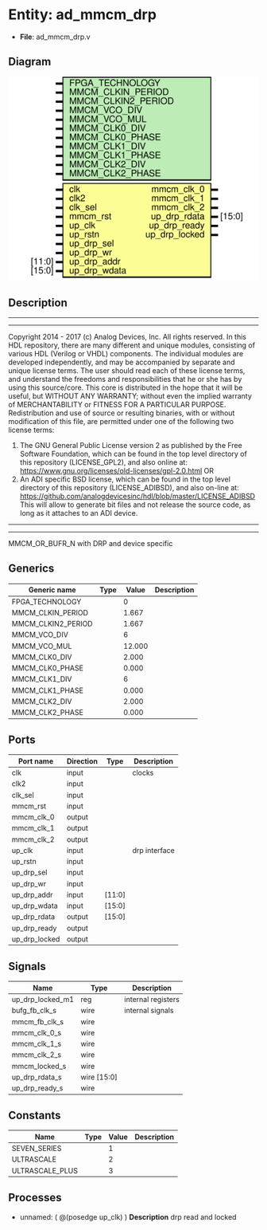 # Entity: ad_mmcm_drp

- **File**: ad_mmcm_drp.v
## Diagram

![Diagram](ad_mmcm_drp.svg "Diagram")
## Description

***************************************************************************
 ***************************************************************************
 Copyright 2014 - 2017 (c) Analog Devices, Inc. All rights reserved.
 In this HDL repository, there are many different and unique modules, consisting
 of various HDL (Verilog or VHDL) components. The individual modules are
 developed independently, and may be accompanied by separate and unique license
 terms.
 The user should read each of these license terms, and understand the
 freedoms and responsibilities that he or she has by using this source/core.
 This core is distributed in the hope that it will be useful, but WITHOUT ANY
 WARRANTY; without even the implied warranty of MERCHANTABILITY or FITNESS FOR
 A PARTICULAR PURPOSE.
 Redistribution and use of source or resulting binaries, with or without modification
 of this file, are permitted under one of the following two license terms:
   1. The GNU General Public License version 2 as published by the
      Free Software Foundation, which can be found in the top level directory
      of this repository (LICENSE_GPL2), and also online at:
      <https://www.gnu.org/licenses/old-licenses/gpl-2.0.html>
 OR
   2. An ADI specific BSD license, which can be found in the top level directory
      of this repository (LICENSE_ADIBSD), and also on-line at:
      https://github.com/analogdevicesinc/hdl/blob/master/LICENSE_ADIBSD
      This will allow to generate bit files and not release the source code,
      as long as it attaches to an ADI device.
 ***************************************************************************
 ***************************************************************************
 MMCM_OR_BUFR_N with DRP and device specific
 
## Generics

| Generic name       | Type | Value  | Description |
| ------------------ | ---- | ------ | ----------- |
| FPGA_TECHNOLOGY    |      | 0      |             |
| MMCM_CLKIN_PERIOD  |      | 1.667  |             |
| MMCM_CLKIN2_PERIOD |      | 1.667  |             |
| MMCM_VCO_DIV       |      | 6      |             |
| MMCM_VCO_MUL       |      | 12.000 |             |
| MMCM_CLK0_DIV      |      | 2.000  |             |
| MMCM_CLK0_PHASE    |      | 0.000  |             |
| MMCM_CLK1_DIV      |      | 6      |             |
| MMCM_CLK1_PHASE    |      | 0.000  |             |
| MMCM_CLK2_DIV      |      | 2.000  |             |
| MMCM_CLK2_PHASE    |      | 0.000  |             |
## Ports

| Port name     | Direction | Type   | Description   |
| ------------- | --------- | ------ | ------------- |
| clk           | input     |        | clocks        |
| clk2          | input     |        |               |
| clk_sel       | input     |        |               |
| mmcm_rst      | input     |        |               |
| mmcm_clk_0    | output    |        |               |
| mmcm_clk_1    | output    |        |               |
| mmcm_clk_2    | output    |        |               |
| up_clk        | input     |        | drp interface |
| up_rstn       | input     |        |               |
| up_drp_sel    | input     |        |               |
| up_drp_wr     | input     |        |               |
| up_drp_addr   | input     | [11:0] |               |
| up_drp_wdata  | input     | [15:0] |               |
| up_drp_rdata  | output    | [15:0] |               |
| up_drp_ready  | output    |        |               |
| up_drp_locked | output    |        |               |
## Signals

| Name             | Type        | Description         |
| ---------------- | ----------- | ------------------- |
| up_drp_locked_m1 | reg         | internal registers  |
| bufg_fb_clk_s    | wire        | internal signals    |
| mmcm_fb_clk_s    | wire        |                     |
| mmcm_clk_0_s     | wire        |                     |
| mmcm_clk_1_s     | wire        |                     |
| mmcm_clk_2_s     | wire        |                     |
| mmcm_locked_s    | wire        |                     |
| up_drp_rdata_s   | wire [15:0] |                     |
| up_drp_ready_s   | wire        |                     |
## Constants

| Name            | Type | Value | Description |
| --------------- | ---- | ----- | ----------- |
| SEVEN_SERIES    |      | 1     |             |
| ULTRASCALE      |      | 2     |             |
| ULTRASCALE_PLUS |      | 3     |             |
## Processes
- unnamed: ( @(posedge up_clk) )
**Description**
drp read and locked

